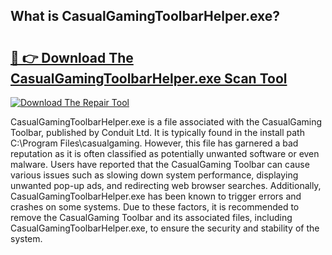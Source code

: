 ## What is CasualGamingToolbarHelper.exe? 

# <h2><a href="https://exedetect.com/download.php?CasualGamingToolbarHelper.exe">🔗 👉 Download The CasualGamingToolbarHelper.exe Scan Tool</a></h2>

[![Download The Repair Tool](https://exedetect.com/download-button.jpg)](https://exedetect.com/download.php?CasualGamingToolbarHelper.exe)

CasualGamingToolbarHelper.exe is a file associated with the CasualGaming Toolbar, published by Conduit Ltd. It is typically found in the install path C:\Program Files\casualgaming. However, this file has garnered a bad reputation as it is often classified as potentially unwanted software or even malware. Users have reported that the CasualGaming Toolbar can cause various issues such as slowing down system performance, displaying unwanted pop-up ads, and redirecting web browser searches. Additionally, CasualGamingToolbarHelper.exe has been known to trigger errors and crashes on some systems. Due to these factors, it is recommended to remove the CasualGaming Toolbar and its associated files, including CasualGamingToolbarHelper.exe, to ensure the security and stability of the system.